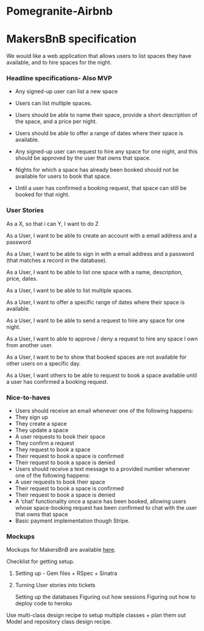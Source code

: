 # Pomegranite-Airbnb

# MakersBnB specification

We would like a web application that allows users to list spaces they have available, and to hire spaces for the night.

### Headline specifications- Also MVP

- Any signed-up user can list a new space
- Users can list multiple spaces.

- Users should be able to name their space, provide a short description of the space, and a price per night.

- Users should be able to offer a range of dates where their space is available.

- Any signed-up user can request to hire any space for one night, and this should be approved by the user that owns that space.

- Nights for which a space has already been booked should not be available for users to book that space.

- Until a user has confirmed a booking request, that space can still be booked for that night.

### User Stories

As a X, so that i can Y, I want to do Z

As a User, I want to be able to create an account with a email address and a password

As a User, I want to be able to sign in with a email address and a password (that matches a record in the database).

As a User, I want to be able to list one space with a name, description, price, dates.

As a User, I want to be able to list multiple spaces.

As a User, I want to offer a specific range of dates where their space is available.

As a User, I want to be able to send a request to hire any space for one night.

As a User, I want to able to approve / deny a request to hire any space I own from another user.

As a User, I want to be to show that booked spaces are not available for other users on a specific day.

As a User, I want others to be able to request to book a space available until a user has confirmed a booking request.

### Nice-to-haves

- Users should receive an email whenever one of the following happens:
- They sign up
- They create a space
- They update a space
- A user requests to book their space
- They confirm a request
- They request to book a space
- Their request to book a space is confirmed
- Their request to book a space is denied
- Users should receive a text message to a provided number whenever one of the following happens:
- A user requests to book their space
- Their request to book a space is confirmed
- Their request to book a space is denied
- A ‘chat’ functionality once a space has been booked, allowing users whose space-booking request has been confirmed to chat with the user that owns that space
- Basic payment implementation though Stripe.

### Mockups

Mockups for MakersBnB are available [here](https://github.com/makersacademy/course/blob/main/makersbnb/makers_bnb_images/MakersBnB_mockups.pdf).

Checklist for getting setup.

1. Setting up - Gem files + RSpec + Sinatra
2. Turning User stories into tickets

   Setting up the databases
   Figuring out how sessions
   Figuring out how to deploy code to heroku

Use multi-class design recipe to setup multiple classes + plan them out  
Model and repository class design recipe.
